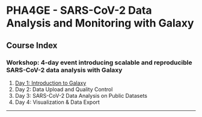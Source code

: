 # PHA4GE - SARS-CoV-2 Data Analysis and Monitoring with Galaxy

## Course Index

### Workshop: 4-day event introducing scalable and reproducible SARS-CoV-2 data analysis with Galaxy

1. [Day 1: Introduction to Galaxy](https://usegalaxy-eu.github.io/event/2021-06-21-sars-cov-2-data-analysis-monitoring-training/)
2. Day 2: Data Upload and Quality Control
3. Day 3: SARS-CoV-2 Data Analysis on Public Datasets
4. Day 4: Visualization & Data Export

---
